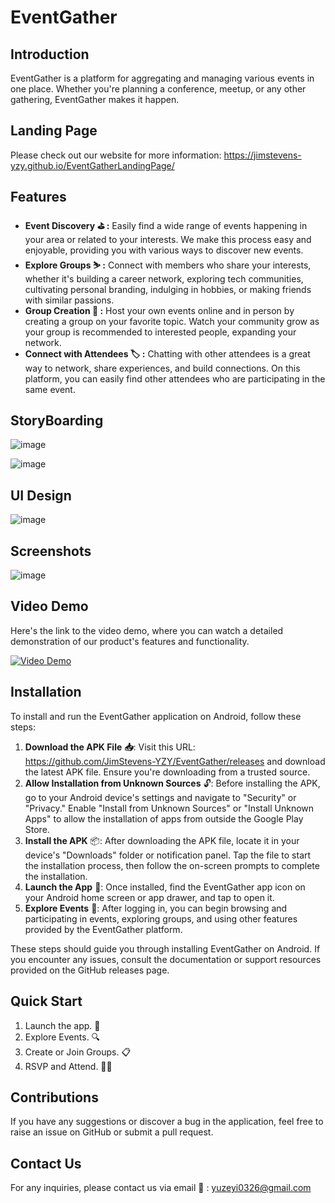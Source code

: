 # EventGather

## Introduction

EventGather is a platform for aggregating and managing various events in one place. Whether you're planning a conference, meetup, or any other gathering, EventGather makes it happen.

## Landing Page

Please check out our website for more information: https://jimstevens-yzy.github.io/EventGatherLandingPage/

## Features

- **Event Discovery :golf: :** Easily find a wide range of events happening in your area or related to your interests. We make this process easy and enjoyable, providing you with various ways to discover new events.
- **Explore Groups ⛷ :** Connect with members who share your interests, whether it's building a career network, exploring tech communities, cultivating personal branding, indulging in hobbies, or making friends with similar passions.
- **Group Creation 💬 :** Host your own events online and in person by creating a group on your favorite topic. Watch your community grow as your group is recommended to interested people, expanding your network.
- **Connect with Attendees :label: :** Chatting with other attendees is a great way to network, share experiences, and build connections. On this platform, you can easily find other attendees who are participating in the same event.

## StoryBoarding

![image](https://seniorassistant.oss-cn-hangzhou.aliyuncs.com/omg-img-path/Md3.png)

![image](https://seniorassistant.oss-cn-hangzhou.aliyuncs.com/omg-img-path/Md4.png)

## UI Design

![image](https://seniorassistant.oss-cn-hangzhou.aliyuncs.com/omg-img-path/Md2.png)

## Screenshots
![image](https://seniorassistant.oss-cn-hangzhou.aliyuncs.com/omg-img-path/Md1.png)

## Video Demo

Here's the link to the video demo, where you can watch a detailed demonstration of our product's features and functionality. 

[![Video Demo](https://seniorassistant.oss-cn-hangzhou.aliyuncs.com/omg-img-path/Md6.png)](https://seniorassistant.oss-cn-hangzhou.aliyuncs.com/omg-img-path/EventGather.mp4)

## Installation

To install and run the EventGather application on Android, follow these steps:

1. **Download the APK File** **📥**: Visit this URL: https://github.com/JimStevens-YZY/EventGather/releases and download the latest APK file. Ensure you're downloading from a trusted source.
2. **Allow Installation from Unknown Sources** 🔓: Before installing the APK, go to your Android device's settings and navigate to "Security" or "Privacy." Enable "Install from Unknown Sources" or "Install Unknown Apps" to allow the installation of apps from outside the Google Play Store.
3. **Install the APK** 📦: After downloading the APK file, locate it in your device's "Downloads" folder or notification panel. Tap the file to start the installation process, then follow the on-screen prompts to complete the installation.
4. **Launch the App** **🚀**: Once installed, find the EventGather app icon on your Android home screen or app drawer, and tap to open it.
5. **Explore Events** 🔎: After logging in, you can begin browsing and participating in events, exploring groups, and using other features provided by the EventGather platform.

These steps should guide you through installing EventGather on Android. If you encounter any issues, consult the documentation or support resources provided on the GitHub releases page.

## Quick Start

1. Launch the app. :iphone:
2. Explore Events. 🔍
3. Create or Join Groups. 📋
4. RSVP and Attend. 🙋‍♂️

## Contributions

If you have any suggestions or discover a bug in the application, feel free to raise an issue on GitHub or submit a pull request.

##  Contact Us

For any inquiries, please contact us via email :e-mail: : yuzeyi0326@gmail.com 
